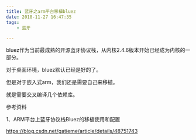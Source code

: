 ```yaml
---
title: 蓝牙之arm平台移植bluez
date: 2018-11-27 16:47:35
tags:
	- 蓝牙

---
```




bluez作为当前最成熟的开源蓝牙协议栈，从内核2.4.6版本开始已经成为内核的一部分。

对于桌面环境，bluez默认已经是好的了。

但是对于嵌入式arm，我们还是需要自己来移植。

就是需要交叉编译几个依赖库。



参考资料

1、ARM平台上蓝牙协议栈Bluez的移植使用和配置

https://blog.csdn.net/gatieme/article/details/48751743
